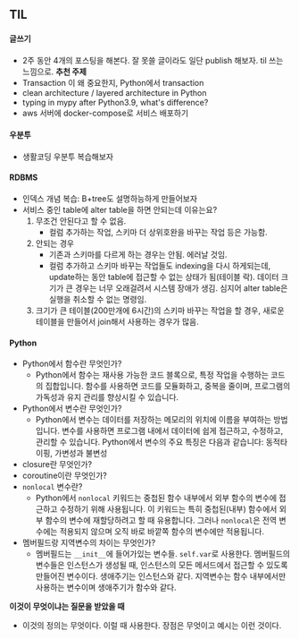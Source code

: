 ## TIL

#### 글쓰기
- 2주 동안 4개의 포스팅을 해본다. 잘 못쓸 글이라도 일단 publish 해보자. til 쓰는 느낌으로.
**추천 주제**
- Transaction 이 왜 중요한지, Python에서 transaction
- clean architecture / layered architecture in Python
- typing in mypy after Python3.9, what's difference?
- aws 서버에 docker-compose로 서비스 배포하기
#### 우분투
- 생활코딩 우분투 복습해보자
#### RDBMS
- 인덱스 개념 복습: B+tree도 설명하능하게 만들어보자
- 서비스 중인 table에 alter table을 하면 안되는데 이유는요?
	1) 무조건 안된다고 할 수 없음.
		- 컬럼 추가하는 작업, 스키마 더 상위호완을 바꾸는 작업 등은 가능함. 
	2) 안되는 경우
		- 기존과 스키마를 다르게 하는 경우는 안됨. 에러날 것임.
		- 컬럼 추가하고 스키마 바꾸는 작업들도 indexing을 다시 하게되는데,  update하는 동안 table에 접근할 수 없는 상태가 됨(테이블 락). 데이터 크기가 큰 경우는 너무 오래걸려서 시스템 장애가 생김. 심지어 alter table은 실행을 취소할 수 없는 명령임.
	3) 크기가 큰 테이블(200만개에 6시간)의 스키마 바꾸는 작업을 할 경우, 새로운 테이블을 만들어서 join해서 사용하는 경우가 많음. 

#### Python
- Python에서 함수란 무엇인가?
	-   Python에서 함수는 재사용 가능한 코드 블록으로, 특정 작업을 수행하는 코드의 집합입니다. 함수를 사용하면 코드를 모듈화하고, 중복을 줄이며, 프로그램의 가독성과 유지 관리를 향상시킬 수 있습니다.
- Python에서 변수란 무엇인가?
	-   Python에서 변수는 데이터를 저장하는 메모리의 위치에 이름을 부여하는 방법입니다. 변수를 사용하면 프로그램 내에서 데이터에 쉽게 접근하고, 수정하고, 관리할 수 있습니다. Python에서 변수의 주요 특징은 다음과 같습니다: 동적타이핑, 가변성과 불변성
- closure란 무엇인가? 
- coroutine이란 무엇인가? 
- `nonlocal` 변수란?
	-   Python에서 `nonlocal` 키워드는 중첩된 함수 내부에서 외부 함수의 변수에 접근하고 수정하기 위해 사용됩니다. 이 키워드는 특히 중첩된(내부) 함수에서 외부 함수의 변수에 재할당하려고 할 때 유용합니다. 그러나 `nonlocal`은 전역 변수에는 적용되지 않으며 오직 바로 바깥쪽 함수의 변수에만 적용됩니다.
- 멤버필드랑 지역변수의 차이는 무엇인가?
	- 멤버필드는 `__init__`에 들어가있는 변수들. `self.var`로 사용한다. 멤버필드의 변수들은 인스턴스가 생성될 때, 인스턴스의 모든 메서드에서 접근할 수 있도록 만들어진 변수이다. 생애주기는 인스턴스와 같다. 지역변수는 함수 내부에서만 사용하는 변수이며 생애주기가 함수와 같다. 

**이것이 무엇이냐는 질문을 받았을 때**
- 이것의 정의는 무엇이다. 이럴 때 사용한다. 장점은 무엇이고 예시는 이런 것이다.